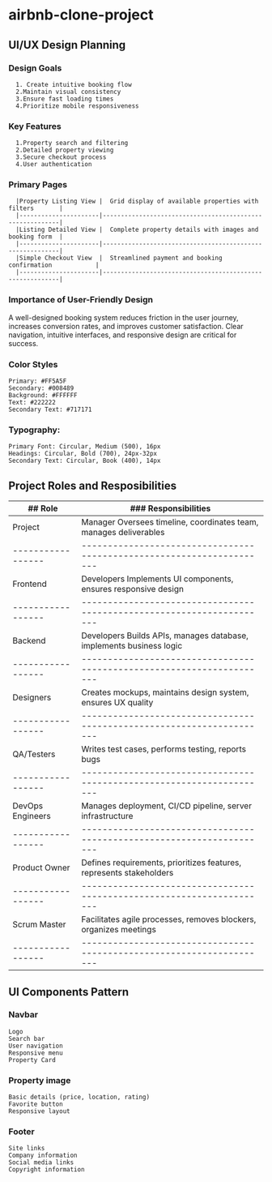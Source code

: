 # airbnb-clone-project

## UI/UX Design Planning
  ### Design Goals
      1. Create intuitive booking flow
      2.Maintain visual consistency
      3.Ensure fast loading times
      4.Prioritize mobile responsiveness
      
  ### Key Features
      1.Property search and filtering
      2.Detailed property viewing
      3.Secure checkout process
      4.User authentication
  
  ### Primary Pages
  
      |Property Listing View |	Grid display of available properties with filters       |
      |----------------------|----------------------------------------------------------|
      |Listing Detailed View |	Complete property details with images and booking form  |
      |----------------------|----------------------------------------------------------|
      |Simple Checkout View  |  Streamlined payment and booking confirmation            |
      |----------------------|----------------------------------------------------------|
  
  ### Importance of User-Friendly Design
A well-designed booking system reduces friction in the user journey, increases conversion rates, and improves customer satisfaction. Clear navigation, intuitive interfaces, and responsive design are critical for success.

  ### Color Styles
    Primary: #FF5A5F
    Secondary: #008489
    Background: #FFFFFF
    Text: #222222
    Secondary Text: #717171
    
  ### Typography:
    Primary Font: Circular, Medium (500), 16px
    Headings: Circular, Bold (700), 24px-32px
    Secondary Text: Circular, Book (400), 14px

## Project Roles and Resposibilities

|## Role	        |   ### Responsibilities
|-----------------|---------------------------------------------------------------------|
|Project          | Manager	Oversees timeline, coordinates team, manages deliverables   |
|-----------------|---------------------------------------------------------------------|
|Frontend         | Developers	Implements UI components, ensures responsive design     |  
|-----------------|---------------------------------------------------------------------|
|Backend          | Developers	Builds APIs, manages database, implements business logic| 
|-----------------|---------------------------------------------------------------------|
|Designers	      | Creates mockups, maintains design system, ensures UX quality        |
|-----------------|---------------------------------------------------------------------|
|QA/Testers	      | Writes test cases, performs testing, reports bugs                   |
|-----------------|---------------------------------------------------------------------|
|DevOps Engineers | Manages deployment, CI/CD pipeline, server infrastructure           |
|-----------------|---------------------------------------------------------------------|
|Product Owner	  | Defines requirements, prioritizes features, represents stakeholders |
|-----------------|---------------------------------------------------------------------|
|Scrum Master	    | Facilitates agile processes, removes blockers, organizes meetings   |
|-----------------|---------------------------------------------------------------------|

## UI Components Pattern
  ### Navbar
    Logo
    Search bar
    User navigation
    Responsive menu
    Property Card

  ### Property image
    Basic details (price, location, rating)
    Favorite button
    Responsive layout
    
  ### Footer
    Site links
    Company information
    Social media links
    Copyright information
